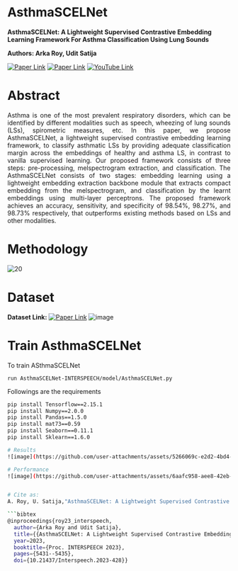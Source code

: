# AsthmaSCELNet

**AsthmaSCELNet: A Lightweight Supervised Contrastive Embedding Learning Framework For Asthma Classification Using Lung Sounds**

**Authors: Arka Roy, Udit Satija**

[![Paper Link](https://img.shields.io/badge/Paper%20Link-ISCA%20Archive-blue)](https://www.isca-archive.org/interspeech_2023/roy23_interspeech.html#)
[![Paper Link](https://img.shields.io/badge/Paper%20Link-Research%20Gate-green)](https://www.researchgate.net/publication/371043441_AsthmaSCELNet_A_Lightweight_Supervised_Contrastive_Embedding_Learning_Framework_For_Asthma_Classification_Using_Lung_Sounds)
[![YouTube Link](https://img.shields.io/badge/You%20Tube-ISCA%20Archive-red)](https://www.youtube.com/watch?v=RhKNMkBnm5U&t=176s)


# Abstract
<p align="justify">
Asthma is one of the most prevalent respiratory disorders, which can be identified by different modalities such as speech, wheezing of lung sounds (LSs), spirometric measures, etc. In this paper, we propose AsthmaSCELNet, a lightweight supervised contrastive embedding learning framework, to classify asthmatic LSs by providing adequate classification margin across the embeddings of healthy and asthma LS, in contrast to vanilla supervised learning. Our proposed framework consists of three steps: pre-processing, melspectrogram extraction, and classification. The AsthmaSCELNet consists of two stages: embedding learning using a lightweight embedding extraction backbone module that extracts compact embedding from the melspectrogram, and classification by the learnt embeddings using multi-layer perceptrons. The proposed framework achieves an accuracy, sensitivity, and specificity of 98.54%, 98.27%, and 98.73% respectively, that outperforms existing methods based on LSs and other modalities.</p>

# Methodology 
![20](https://github.com/user-attachments/assets/f35131c5-553d-4534-a7ff-7ca4651b643b)

# Dataset
**Dataset Link:** 
[![Paper Link](https://img.shields.io/badge/KAUH%20Data-Mendeley%20Data-yellow)](https://data.mendeley.com/datasets/jwyy9np4gv/3)
![image](https://github.com/user-attachments/assets/47f1325e-4459-4278-a0f6-76b548cec49c)

# Train AsthmaSCELNet
To train ASthmaSCELNet 

`run AsthmaSCELNet-INTERSPEECH/model/AsthmaSCELNet.py`

Followings are the requirements

```bash
pip install Tensorflow==2.15.1
pip install Numpy==2.0.0
pip install Pandas==1.5.0
pip install mat73==0.59
pip install Seaborn==0.11.1
pip install Sklearn==1.6.0

# Results
![image](https://github.com/user-attachments/assets/5266069c-e2d2-4bd4-a080-7abc56cfe5ae)

# Performance 
![image](https://github.com/user-attachments/assets/6aafc958-aee8-42eb-a848-b6b174c6b1b6)


# Cite as:
A. Roy, U. Satija,"AsthmaSCELNet: A Lightweight Supervised Contrastive Embedding Learning Framework for Asthma Classification Using Lung Sounds", in *Proc. INTERSPEECH 2023*, 5431-5435, doi: 10.21437/Interspeech.2023-428.

```bibtex
@inproceedings{roy23_interspeech,
  author={Arka Roy and Udit Satija},
  title={{AsthmaSCELNet: A Lightweight Supervised Contrastive Embedding Learning Framework for Asthma Classification Using Lung Sounds}},
  year=2023,
  booktitle={Proc. INTERSPEECH 2023},
  pages={5431--5435},
  doi={10.21437/Interspeech.2023-428}}




